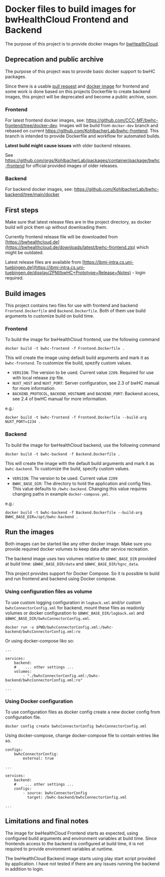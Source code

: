 # Docker files to build images for bwHealthCloud Frontend and Backend

The purpose of this project is to provide docker images for [bwHealthCloud](https://www.telemedbw.de/projekte/bwhealthcloud).

## Deprecation and public archive

The purpose of this project was to provide basic docker support to bwHC packages.

Since there is a usable [pull request](https://github.com/KohlbacherLab/bwhc-frontend/pull/1)
and [docker image](https://github.com/CCC-MF/bwhc-frontend/pkgs/container/bwhc-frontend)
for frontend and some work is done based on this projects Dockerfile to create backend images,
this project will be deprecated and become a public archive, soon.

### Frontend
For latest frontend docker images, see: https://github.com/CCC-MF/bwhc-frontend/tree/docker-dev. Images will be build from `docker-dev` branch and rebased on current https://github.com/KohlbacherLab/bwhc-frontend. This branch is intended to provide Dockerfile and workflow for automated builds.

**Latest build might cause issues** with older backend releases.

See https://github.com/orgs/KohlbacherLab/packages/container/package/bwhc-frontend for official provided images of older releases.

### Backend
For backend docker images, see: https://github.com/KohlbacherLab/bwhc-backend/tree/main/docker

## First steps

Make sure that latest release files are in the project directory, as docker build will pick them up without downloading them.

Currently frontend release file will be downloaded from [https://bwhealthcloud.de](https://bwhealthcloud.de/downloads/latest/bwhc-frontend.zip) which might be outdated.

Latest release files are available from [https://ibmi-intra.cs.uni-tuebingen.de](https://ibmi-intra.cs.uni-tuebingen.de/display/ZPM/bwHC+Prototype+Release+Notes) - login required.

## Build images

This project contains two files for use with frontend and backend `Frontend.Dockerfile` and `Backend.Dockerfile`.
Both of them use build arguments to customize build on build time.

### Frontend

To build the image for bwHealthCloud frontend, use the following command

```
docker build -t bwhc-frontend -f Frontend.Dockerfile .
```

This will create the image using default build arguments and mark it as `bwhc-frontend`. To customize the build, spezify custom values.

* `VERSION`: The version to be used. Current value `2209`. Required for use with local release zip file.
* `NUXT_HOST` and `NUXT_PORT`: Server configuration, see 2.3 of bwHC manual for more information.
* `BACKEND_PROTOCOL`, `BACKEND_HOSTNAME` and `BACKEND_PORT`: Backend access, see 2.4 of bwHC manual for more information.

e.g.:

```
docker build -t bwhc-frontend -f Frontend.Dockerfile --build-arg NUXT_PORT=1234 .
```

### Backend

To build the image for bwHealthCloud backend, use the following command

```
docker build -t bwhc-backend -f Backend.Dockerfile .
```

This will create the image with the default build arguments and mark it as `bwhc-backend`. To customize the build, specify custom values.

* `VERSION`: The version to be used. Current value `2209`
* `BWHC_BASE_DIR`: The directory to hold the application and config files.
  This value defaults to `/bwhc-backend`. Changing this value requires changing paths in example `docker-compose.yml`.

e.g.:

```
docker build -t bwhc-backend -f Backend.Dockerfile --build-arg BWHC_BASE_DIR=/opt/bwhc-backend .
```

## Run the images

Both images can be started like any other docker image. Make sure you provide required docker volumes to keep data after service recreation.

The backend image uses two volumes relative to `$BWHC_BASE_DIR` provided at build time: `$BWHC_BASE_DIR/data` and `$BWHC_BASE_DIR/hgnc_data`.

This project provides support for Docker Compose. So it is possible to build and run frontend and backend using Docker compose.

### Using configuration files as volume

To use custom logging configuration in `logback.xml` and/or custom `bwhcConnectorConfig.xml` for backend,
mount these files as readonly volumes or docker configuration to `$BWHC_BASE_DIR/logback.xml`
and `$BWHC_BASE_DIR/bwhcConnectorConfig.xml`.

```
docker run -v $PWD/bwhcConnectorConfig.xml:/bwhc-backend/bwhcConnectorConfig.xml:ro
```

Or using docker-compose liko so:

```
...

services:
    backend:
    #    ... other settings ...
    volumes:
        - "./bwhcConnectorConfig.xml:/bwhc-backend/bwhcConnectorConfig.xml:ro"

...
```

### Using Docker configuration

To use configuration files as docker config create a new docker config from configuration file.

```
docker config create bwhcConnectorConfig bwhcConnectorConfig.xml
```

Using docker-compose, change docker-compose file to contain entries like so.

```
configs:
    bwhcConnectorConfig:
        external: true

...

services:
    backend:
    #    ... other settings ...
    configs:
        - source: bwhcConnectorConfig
          target: /bwhc-backend/bwhcConnectorConfig.xml

...
```

## Limitations and final notes

The image for bwHealthCloud Frontend starts as expected, using configured build arguments and environment variables at build time.
Since frontends access to the backend is configured at build time, it is not required to provide environment variables at runtime.

The bwHealthCloud Backend image starts using play start script provided by application.
I have not tested if there are any issues running the backend in addition to login.
